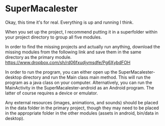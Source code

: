 SuperMacalester
===============

Okay, this time it's for real.  Everything is up and running I think.

When you set up the project, I recommend putting it in a superfolder within your project directory to group all five modules.

In order to find the missing projects and actually run anything, download the missing modules from the following link and save them in the same directory as the primary module.
https://www.dropbox.com/sh/rd06fxudjymsdfe/Pg6XybdFOH

In order to run the program, you can either open up the SuperMacalester-desktop directory and run the Main class main method.  This will run the program as a java class on your computer.  Alternatively, you can run the MainActivity in the SuperMacalester-android as an Android program.  The latter of course requires a device or emulator.

Any external resources (images, animations, and sounds) should be placed in the data folder in the primary project, though they may need to be placed in the appropriate folder in the other modules (assets in android, bin/data in desktop).
